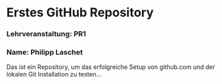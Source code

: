 # Erstes GitHub Repository
### Lehrveranstaltung: PR1
### Name: Philipp Laschet
Das ist ein Repository, um das erfolgreiche Setup von github.com und der lokalen Git Installation zu testen...